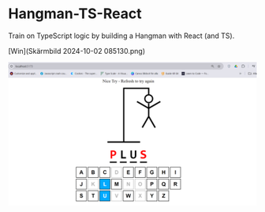 # Hangman-TS-React
Train on TypeScript logic by building a Hangman with React (and TS).

[Win](Skärmbild 2024-10-02 085130.png)

![Lose](image.png)
